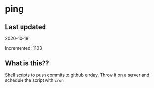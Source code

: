 # ping

## Last updated
2020-10-18

Incremented: 1103

## What is this??
Shell scripts to push commits to github errday. Throw it on a server and schedule the script with `cron`
